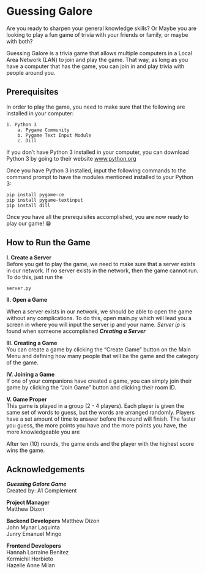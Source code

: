 # Guessing Galore

Are you ready to sharpen your general knowledge skills? Or Maybe you are looking to play a fun game of trivia with your friends or family, or maybe with both?

Guessing Galore is a trivia game that allows multiple computers in a Local Area Network (LAN) to join and play the game. That way, as long as you have a computer that has the game, you can join in and play trivia with people around you.

## Prerequisites
In order to play the game, you need to make sure that the following are installed in your computer:

    1. Python 3  
        a. Pygame Community  
        b. Pygame Text Input Module  
        c. Dill

If you don’t have Python 3 installed in your computer, you can download Python 3 by going to their website www.python.org  

Once you have Python 3 installed, input the following commands to the command prompt to have the modules mentioned installed to your Python 3:

    pip install pygame-ce
    pip install pygame-textinput
    pip install dill

Once you have all the prerequisites accomplished, you are now ready to play our game! 😁

## How to Run the Game
**I. Create a Server**  
Before you get to play the game, we need to make sure that a server exists in our network. If no server exists in the network, then the game cannot run. To do this, just run the

    server.py

**II. Open a Game**  

When a server exists in our network, we should be able to open the game without any complications. To do this, open main.py which will lead you a screen in where you will input the server ip and your name. *Server ip* is found when someone accomplished ***Creating a Server***

**III. Creating a Game**  
You can create a game by clicking the “Create Game” button on the Main Menu and defining how many people that will be the game and the category of the game.

**IV. Joining a Game**  
If one of your companions have created a game, you can simply join their game by clicking the “Join Game” button and clicking their room ID.

**V. Game Proper**  
This game is played in a group (2 - 4 players). Each player is given the same set of words to guess, but the words are arranged randomly. Players have a set amount of time to answer before the round will finish. The faster you guess, the more points you have and the more points you have, the more knowledgeable you are  

After ten (10) rounds, the game ends and the player with the highest score wins the game.


## Acknowledgements
***Guessing Galore Game***  
Created by: A1 Complement

**Project Manager**  
Matthew Dizon

**Backend Developers**
Matthew Dizon  
John Mynar Laquinta  
Junry Emanuel Mingo  

**Frontend Developers**  
Hannah Lorraine Benitez  
Kermichil Herbieto  
Hazelle Anne Milan

